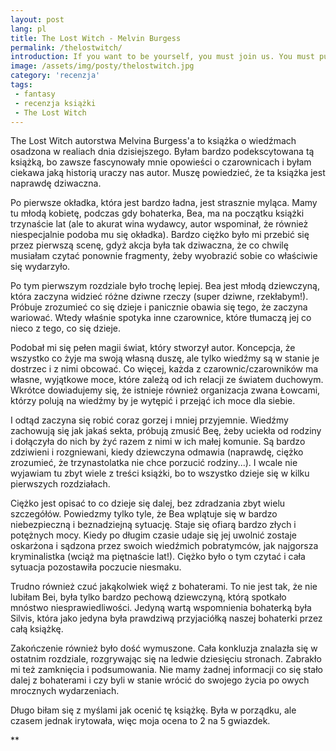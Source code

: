 ```yaml
---
layout: post
lang: pl
title: The Lost Witch - Melvin Burgess
permalink: /thelostwitch/
introduction: If you want to be yourself, you must join us. You must put away everything you know, everyone you love, and you must follow us.
image: /assets/img/posty/thelostwitch.jpg
category: 'recenzja'
tags:
 - fantasy
 - recenzja książki
 - The Lost Witch
---
```

The Lost Witch autorstwa Melvina Burgess'a to książka o wiedźmach osadzona w realiach dnia dzisiejszego. Byłam bardzo podekscytowana tą książką, bo zawsze fascynowały mnie opowieści o czarownicach i byłam ciekawa jaką historią uraczy nas autor. Muszę powiedzieć, że ta książka jest naprawdę dziwaczna.

Po pierwsze okładka, która jest bardzo ładna, jest strasznie myląca. Mamy tu młodą kobietę, podczas gdy bohaterka, Bea,  ma na początku książki trzynaście lat (ale to akurat wina wydawcy, autor wspominał, że również niespecjalnie podoba mu się okładka). Bardzo ciężko było mi przebić się przez pierwszą scenę, gdyż akcja była tak dziwaczna, że co chwilę musiałam czytać ponownie fragmenty, żeby wyobrazić sobie co właściwie się wydarzyło.

Po tym pierwszym rozdziale było trochę lepiej. Bea jest młodą dziewczyną, która zaczyna widzieć różne dziwne rzeczy (super dziwne, rzekłabym!). Próbuje zrozumieć co się dzieje i panicznie obawia się tego, że zaczyna wariować. Wtedy właśnie spotyka inne czarownice, które tłumaczą jej co nieco z tego, co się dzieje.

Podobał mi się pełen magii świat, który stworzył autor. Koncepcja, że wszystko co żyje ma swoją własną duszę, ale tylko wiedźmy są w stanie je dostrzec i z nimi obcować. Co więcej, każda z czarownic/czarowników ma własne, wyjątkowe moce, które zależą od ich relacji ze światem duchowym. Wkrótce dowiadujemy się, że istnieje również organizacja zwana Łowcami, którzy polują na wiedźmy by je wytępić i przejąć ich moce dla siebie.

I odtąd zaczyna się robić coraz gorzej i mniej przyjemnie. Wiedźmy zachowują się jak jakaś sekta, próbują zmusić Beę, żeby uciekła od rodziny i dołączyła do nich by żyć razem z nimi w ich małej komunie. Są bardzo zdziwieni i rozgniewani, kiedy dziewczyna odmawia (naprawdę, ciężko zrozumieć, że trzynastolatka nie chce porzucić rodziny...). I wcale nie wyjawiam tu zbyt wiele z treści książki, bo to wszystko dzieje się w kilku pierwszych rozdziałach.

Ciężko jest opisać to co dzieje się dalej, bez zdradzania zbyt wielu szczegółów. Powiedzmy tylko tyle, że Bea wplątuje się w bardzo niebezpieczną i beznadziejną sytuację. Staje się ofiarą bardzo złych i potężnych mocy. Kiedy po długim czasie udaje się jej uwolnić zostaje oskarżona i sądzona przez swoich wiedźmich pobratymców, jak najgorsza kryminalistka (wciąż ma piętnaście lat!). Ciężko było o tym czytać i cała sytuacja pozostawiła poczucie niesmaku.  

Trudno również czuć jakąkolwiek więź z bohaterami. To nie jest tak, że nie lubiłam Bei, była tylko bardzo pechową dziewczyną, którą spotkało mnóstwo niesprawiedliwości. Jedyną wartą wspomnienia bohaterką była Silvis, która jako jedyna była prawdziwą przyjaciółką naszej bohaterki przez całą książkę.

Zakończenie również było dość wymuszone. Cała konkluzja znalazła się w ostatnim rozdziale, rozgrywając się na ledwie dziesięciu stronach. Zabrakło mi też zamknięcia i podsumowania. Nie mamy żadnej informacji co się stało dalej z bohaterami i czy byli w stanie wrócić do swojego życia po owych mrocznych wydarzeniach.

Długo biłam się z myślami jak ocenić tę książkę. Była w porządku, ale czasem jednak irytowała, więc moja ocena to 2 na 5 gwiazdek.

 \*\*
